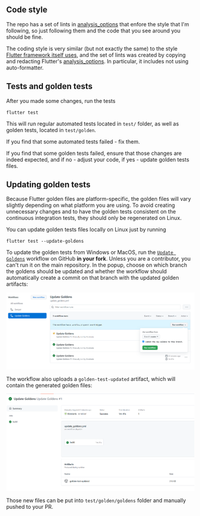 ## Code style

The repo has a set of lints in [analysis_options](https://github.com/nt4f04uNd/sweyer/blob/master/analysis_options.yaml)
that enfore the style that I'm following, so just following
them and the code that you see around you should be fine.

The coding style is very similar (but not exactly the same)
to the style [Flutter framework itself uses](https://github.com/flutter/flutter/wiki/Style-guide-for-Flutter-repo),
and the set of lints was created by copying and redacting Flutter's
[analysis_options](https://github.com/flutter/flutter/blob/master/analysis_options.yaml).
In particular, it includes not using auto-formatter.

## Tests and golden tests

After you made some changes, run the tests

```shell
flutter test
```

This will run regular automated tests located in `test/` folder,
as well as golden tests, located in `test/golden`.

If you find that some automated tests failed - fix them.

If you find that some golden tests failed, ensure that those changes
are indeed expected, and if no - adjust your code, if yes - update
golden tests files.

## Updating golden tests

Because Flutter golden files are platform-specific, the golden files will vary slightly depending
on what platform you are using. To avoid creating unnecessary changes and to have the golden tests
consistent on the continuous integration tests, they should only be regenerated on Linux.

You can update golden tests files locally on Linux just by running
```shell
flutter test --update-goldens
```

To update the golden tests from Windows or MacOS, run the
[`Update Goldens`](https://github.com/nt4f04uNd/sweyer/actions/workflows/update_goldens.yml)
workflow on GitHub **in your fork**. Unless you are a contributor, you can't run it on the main
repository. In the popup, choose on which branch the goldens should be updated and whether
the workflow should automatically create a commit on that branch with the updated golden artifacts:

![The workflow site on GitHub](static_assets/readme/run_update_goldens_workflow.png)

The workflow also uploads a `golden-test-updated` artifact, which will contain the generated
golden files:

![The workflow result site on GitHub](static_assets/readme/update_goldens_workflow_result.png)

Those new files can be put into `test/golden/goldens` folder and manually pushed to your PR.
